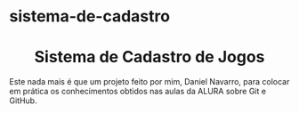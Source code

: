 # sistema-de-cadastro
<h1 align="center"> Sistema de Cadastro de Jogos </h1>

Este nada mais é que um projeto feito por mim, Daniel Navarro, para colocar em prática os conhecimentos obtidos
nas aulas da ALURA sobre Git e GitHub.
